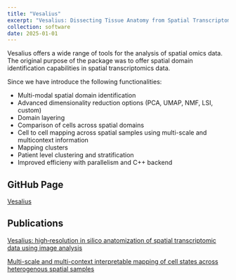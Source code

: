 ```yaml
---
title: "Vesalius"
excerpt: "Vesalius: Dissecting Tissue Anatomy from Spatial Transcriptomic Data"
collection: software
date: 2025-01-01
---
```


Vesalius offers a wide range of tools for the analysis of spatial omics data. The original purpose of the package was to offer spatial domain identification capabilities in spatial transcriptomics data.

Since we have introduce the following functionalities:

* Multi-modal spatial domain identification
* Advanced dimensionality reduction options (PCA, UMAP, NMF, LSI, custom)
* Domain layering
* Comparison of cells across spatial domains
* Cell to cell mapping across spatial samples using multi-scale and multicontext information
* Mapping clusters
* Patient level clustering and stratification
* Improved efficieny with parallelism and C++ backend

## GitHub Page

[Vesalius](https://wonlab-cs.github.io/Vesalius/)


## Publications

[Vesalius: high‐resolution in silico anatomization of spatial transcriptomic data using image analysis](https://www.embopress.org/doi/full/10.15252/msb.202211080)

[Multi-scale and multi-context interpretable mapping of cell states across heterogenous spatial samples](https://www.biorxiv.org/content/10.1101/2024.08.31.610638v2)